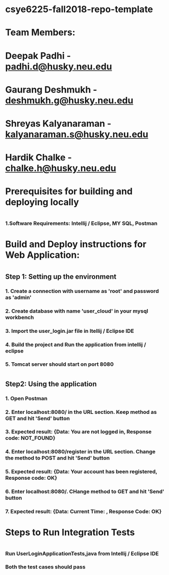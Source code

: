# csye6225-fall2018-repo-template
# Team Members: 
# Deepak Padhi - padhi.d@husky.neu.edu
# Gaurang Deshmukh - deshmukh.g@husky.neu.edu
# Shreyas Kalyanaraman - kalyanaraman.s@husky.neu.edu
# Hardik Chalke - chalke.h@husky.neu.edu
#
#
# Prerequisites for building and deploying locally
#
### 1.Software Requirements: Intellij / Eclipse, MY SQL, Postman
#
#
# Build and Deploy instructions for Web Application:
#
## Step 1: Setting up the environment
### 1. Create a connection with username as 'root' and password as 'admin' 
### 2. Create database with name 'user_cloud' in your mysql workbench 
### 3. Import the user_login.jar file in Itellij / Eclipse IDE
### 4. Build the project and Run the application from intellij / eclipse
### 5. Tomcat server should start on port 8080
#
## Step2: Using the application
### 1. Open Postman
### 2. Enter localhost:8080/ in the URL section. Keep method as GET and hit 'Send' button
### 3. Expected result: {Data: You are not logged in, Response code: NOT_FOUND}
### 4. Enter localhost:8080/register in the URL section. Change the method to POST and hit 'Send' button
### 5. Expected result: {Data: Your account has been registered, Response code: OK}
### 6. Enter localhost:8080/. CHange method to GET and hit 'Send' button
### 7. Expected result: {Data: Current Time: <current time will be displayed>, Response Code: OK}
#
#  
# Steps to Run Integration Tests
#
### Run UserLoginApplicationTests,java from Intellij / Eclipse IDE
### Both the test cases should pass

